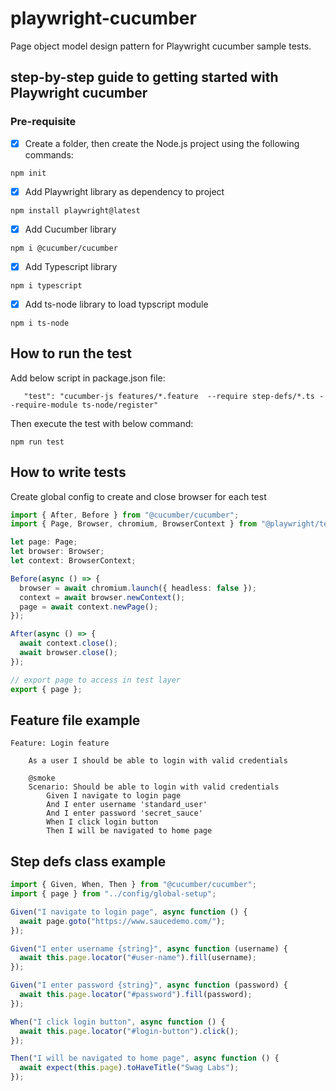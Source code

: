 # playwright-cucumber

Page object model design pattern for Playwright cucumber sample tests.

## step-by-step guide to getting started with Playwright cucumber

### Pre-requisite

- [x] Create a folder, then create the Node.js project using the following commands:

```
npm init
```

- [x] Add Playwright library as dependency to project

```
npm install playwright@latest
```

- [x] Add Cucumber library

```
npm i @cucumber/cucumber
```

- [x] Add Typescript library

```
npm i typescript
```

- [x] Add ts-node library to load typscript module

```
npm i ts-node
```

## How to run the test

Add below script in package.json file:

```
   "test": "cucumber-js features/*.feature  --require step-defs/*.ts --require-module ts-node/register"
```

Then execute the test with below command:

```
npm run test
```

## How to write tests

Create global config to create and close browser for each test

```ts
import { After, Before } from "@cucumber/cucumber";
import { Page, Browser, chromium, BrowserContext } from "@playwright/test";

let page: Page;
let browser: Browser;
let context: BrowserContext;

Before(async () => {
  browser = await chromium.launch({ headless: false });
  context = await browser.newContext();
  page = await context.newPage();
});

After(async () => {
  await context.close();
  await browser.close();
});

// export page to access in test layer
export { page };
```

## Feature file example

```gherkin
Feature: Login feature

    As a user I should be able to login with valid credentials

    @smoke
    Scenario: Should be able to login with valid credentials
        Given I navigate to login page
        And I enter username 'standard_user'
        And I enter password 'secret_sauce'
        When I click login button
        Then I will be navigated to home page
```

## Step defs class example

```ts
import { Given, When, Then } from "@cucumber/cucumber";
import { page } from "../config/global-setup";

Given("I navigate to login page", async function () {
  await page.goto("https://www.saucedemo.com/");
});

Given("I enter username {string}", async function (username) {
  await this.page.locator("#user-name").fill(username);
});

Given("I enter password {string}", async function (password) {
  await this.page.locator("#password").fill(password);
});

When("I click login button", async function () {
  await this.page.locator("#login-button").click();
});

Then("I will be navigated to home page", async function () {
  await expect(this.page).toHaveTitle("Swag Labs");
});
```
